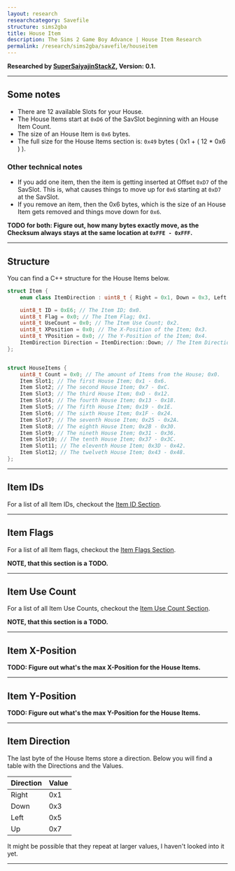 ```yaml
---
layout: research
researchcategory: Savefile
structure: sims2gba
title: House Item
description: The Sims 2 Game Boy Advance | House Item Research
permalink: /research/sims2gba/savefile/houseitem
---
```


**Researched by [SuperSaiyajinStackZ](https://github.com/SuperSaiyajinStackZ), Version: 0.1.**
<hr>


## Some notes
- There are 12 available Slots for your House.
- The House Items start at `0xD6` of the SavSlot beginning with an House Item Count.
- The size of an House Item is `0x6` bytes.
- The full size for the House Items section is: `0x49` bytes ( 0x1 + ( 12 * 0x6 ) ).

### Other technical notes
- If you add one item, then the item is getting inserted at Offset `0xD7` of the SavSlot. This is, what causes things to move up for `0x6` starting at `0xD7` at the SavSlot.
- If you remove an item, then the 0x6 bytes, which is the size of an House Item gets removed and things move down for `0x6`.

**TODO for both: Figure out, how many bytes exactly move, as the Checksum always stays at the same location at `0xFFE - 0xFFF`.**
<hr>


## Structure
You can find a C++ structure for the House Items below.

```cpp
struct Item {
	enum class ItemDirection : uint8_t { Right = 0x1, Down = 0x3, Left = 0x5, Up = 0x7 }; // Item Directions.

	uint8_t ID = 0xE6; // The Item ID; 0x0.
	uint8_t Flag = 0x0; // The Item Flag; 0x1.
	uint8_t UseCount = 0x0; // The Item Use Count; 0x2.
	uint8_t XPosition = 0x0; // The X-Position of the Item; 0x3.
	uint8_t YPosition = 0x0; // The Y-Position of the Item; 0x4.
	ItemDirection Direction = ItemDirection::Down; // The Item Direction; 0x5.
};


struct HouseItems {
	uint8_t Count = 0x0; // The amount of Items from the House; 0x0.
	Item Slot1; // The first House Item; 0x1 - 0x6.
	Item Slot2; // The second House Item; 0x7 - 0xC.
	Item Slot3; // The third House Item; 0xD - 0x12.
	Item Slot4; // The fourth House Item; 0x13 - 0x18.
	Item Slot5; // The fifth House Item; 0x19 - 0x1E.
	Item Slot6; // The sixth House Item; 0x1F - 0x24.
	Item Slot7; // The seventh House Item; 0x25 - 0x2A.
	Item Slot8; // The eighth House Item; 0x2B - 0x30.
	Item Slot9; // The nineth House Item; 0x31 - 0x36.
	Item Slot10; // The tenth House Item; 0x37 - 0x3C.
	Item Slot11; // The eleventh House Item; 0x3D - 0x42.
	Item Slot12; // The twelveth House Item; 0x43 - 0x48.
};
```
<hr>


## Item IDs
For a list of all Item IDs, checkout the [Item ID Section](item#item-id-list).
<hr>


## Item Flags
For a list of all Item flags, checkout the [Item Flags Section](item#item-flags).

**NOTE, that this section is a TODO.**
<hr>


## Item Use Count
For a list of all Item Use Counts, checkout the [Item Use Count Section](item#item-use-count).

**NOTE, that this section is a TODO.**
<hr>


## Item X-Position
**TODO: Figure out what's the max X-Position for the House Items.**
<hr>


## Item Y-Position
**TODO: Figure out what's the max Y-Position for the House Items.**
<hr>


## Item Direction
The last byte of the House Items store a direction. Below you will find a table with the Directions and the Values.

| Direction | Value |
| --------- | ----- |
| Right     | 0x1   |
| Down      | 0x3   |
| Left      | 0x5   |
| Up        | 0x7   |

It might be possible that they repeat at larger values, I haven't looked into it yet.
<hr>